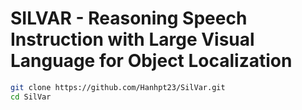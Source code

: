 # SILVAR - Reasoning Speech Instruction with Large Visual Language for Object Localization

```bash
git clone https://github.com/Hanhpt23/SilVar.git
cd SilVar
```
